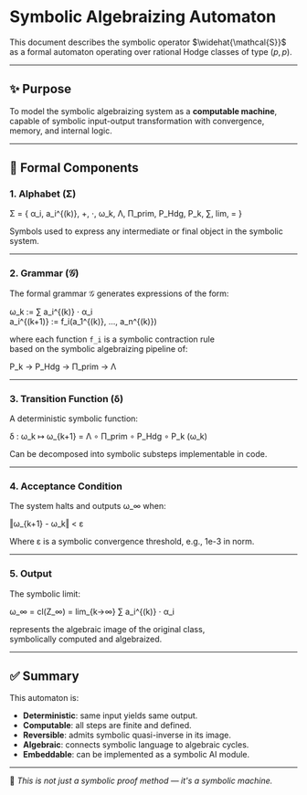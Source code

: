 # Symbolic Algebraizing Automaton

This document describes the symbolic operator $\widehat{\mathcal{S}}$  
as a formal automaton operating over rational Hodge classes of type $(p,p)$.

---

## ✨ Purpose

To model the symbolic algebraizing system as a **computable machine**,  
capable of symbolic input-output transformation with convergence, memory, and internal logic.

---

## 🧩 Formal Components

### 1. Alphabet (Σ)

Σ = { α_i, a_i^{(k)}, +, ⋅, ω_k, Λ, Π_prim, P_Hdg, P_k, ∑, lim, = }

Symbols used to express any intermediate or final object in the symbolic system.

---

### 2. Grammar (𝒢)

The formal grammar 𝒢 generates expressions of the form:

ω_k := ∑ a_i^{(k)} ⋅ α_i  
a_i^{(k+1)} := f_i(a_1^{(k)}, ..., a_n^{(k)})

where each function `f_i` is a symbolic contraction rule  
based on the symbolic algebraizing pipeline of:

P_k → P_Hdg → Π_prim → Λ

---

### 3. Transition Function (δ)

A deterministic symbolic function:

δ : ω_k ↦ ω_{k+1} = Λ ∘ Π_prim ∘ P_Hdg ∘ P_k (ω_k)

Can be decomposed into symbolic substeps implementable in code.

---

### 4. Acceptance Condition

The system halts and outputs ω_∞ when:

‖ω_{k+1} - ω_k‖ < ε

Where ε is a symbolic convergence threshold, e.g., 1e-3 in norm.

---

### 5. Output

The symbolic limit:

ω_∞ = cl(Z_∞) = lim_{k→∞} ∑ a_i^{(k)} ⋅ α_i

represents the algebraic image of the original class,  
symbolically computed and algebraized.

---

## ✅ Summary

This automaton is:

- **Deterministic**: same input yields same output.  
- **Computable**: all steps are finite and defined.  
- **Reversible**: admits symbolic quasi-inverse in its image.  
- **Algebraic**: connects symbolic language to algebraic cycles.  
- **Embeddable**: can be implemented as a symbolic AI module.

---

🧠 *This is not just a symbolic proof method — it's a symbolic machine.*
